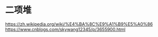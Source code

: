 # 二项堆

https://zh.wikipedia.org/wiki/%E4%BA%8C%E9%A1%B9%E5%A0%86
https://www.cnblogs.com/skywang12345/p/3655900.html